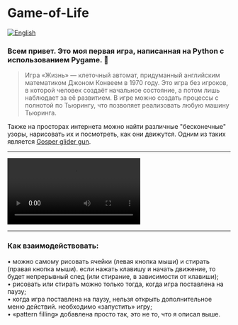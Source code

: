 # Game-of-Life

[![English](https://img.shields.io/badge/Translate-English-success?style=for-the-badge&color=1e40af)](README.en.md)

### Всем привет. Это моя первая игра, написанная на Python с использованием Pygame. 🐍

> Игра «Жизнь» — клеточный автомат, придуманный английским математиком Джоном Конвеем в 1970 году. Это игра без игроков, в которой человек создаёт начальное состояние, а потом лишь наблюдает за её развитием. В игре можно создать процессы с полнотой по Тьюрингу, что позволяет реализовать любую машину Тьюринга.

Также на просторах интернета можно найти различные "бесконечные" узоры, нарисовать их и посмотреть, как они движутся. Одним из таких является [Gosper glider gun](https://studme.org/htm/img/33/5860/planernoe-ruzhe-gospera.png).

---

![watch the video](https://github.com/MrRighter/Game-of-Life/releases/download/v1.0.0/Game-of-Live_Demo.mp4)

---

### Как взаимодействовать:  
• можно самому рисовать ячейки (левая кнопка мыши) и стирать (правая кнопка мыши). если нажать клавишу и начать движение, то будет непрерывный след (или стирание, в зависимости от клавиши);  
• рисовать или стирать можно только тогда, когда игра поставлена на паузу;  
• когда игра поставлена на паузу, нельзя открыть дополнительное меню действий. необходимо «запустить» игру;  
• «pattern filling» добавлена просто так, это не то, что я описал выше.
